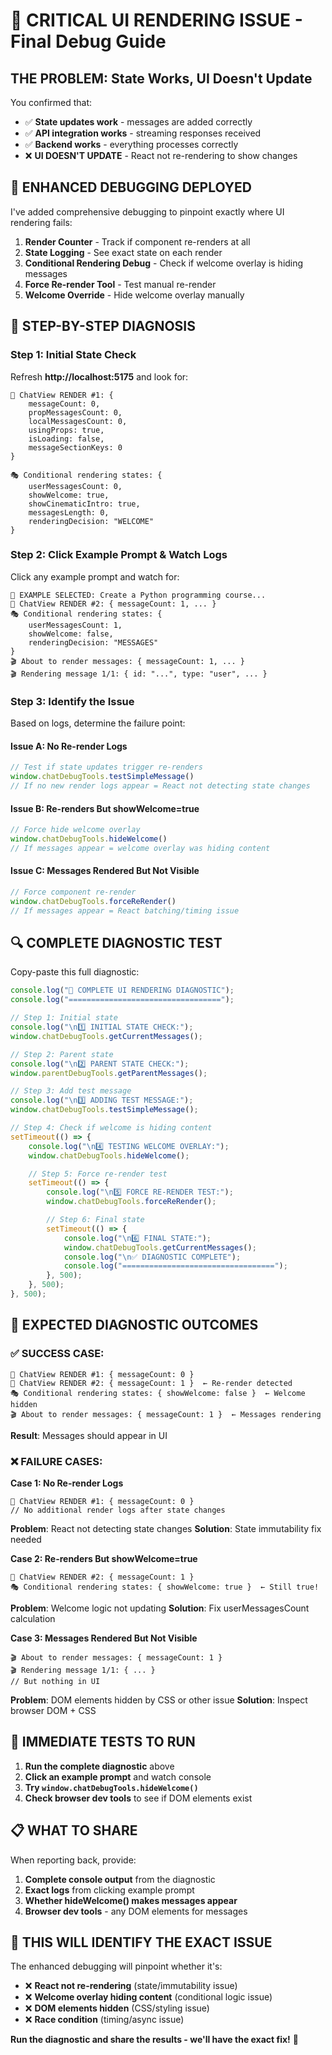 # 🚨 CRITICAL UI RENDERING ISSUE - Final Debug Guide

## **THE PROBLEM**: State Works, UI Doesn't Update

You confirmed that:
- ✅ **State updates work** - messages are added correctly
- ✅ **API integration works** - streaming responses received
- ✅ **Backend works** - everything processes correctly
- ❌ **UI DOESN'T UPDATE** - React not re-rendering to show changes

## 🔧 **ENHANCED DEBUGGING DEPLOYED**

I've added comprehensive debugging to pinpoint exactly where UI rendering fails:

1. **Render Counter** - Track if component re-renders at all
2. **State Logging** - See exact state on each render
3. **Conditional Rendering Debug** - Check if welcome overlay is hiding messages
4. **Force Re-render Tool** - Test manual re-render
5. **Welcome Override** - Hide welcome overlay manually

## 🧪 **STEP-BY-STEP DIAGNOSIS**

### **Step 1: Initial State Check**
Refresh **http://localhost:5175** and look for:

```
🔄 ChatView RENDER #1: {
    messageCount: 0,
    propMessagesCount: 0,
    localMessagesCount: 0,
    usingProps: true,
    isLoading: false,
    messageSectionKeys: 0
}

🎭 Conditional rendering states: {
    userMessagesCount: 0,
    showWelcome: true,
    showCinematicIntro: true,
    messagesLength: 0,
    renderingDecision: "WELCOME"
}
```

### **Step 2: Click Example Prompt & Watch Logs**

Click any example prompt and watch for:

```
🎯 EXAMPLE SELECTED: Create a Python programming course...
🔄 ChatView RENDER #2: { messageCount: 1, ... }
🎭 Conditional rendering states: {
    userMessagesCount: 1,
    showWelcome: false,
    renderingDecision: "MESSAGES"
}
🎬 About to render messages: { messageCount: 1, ... }
🎬 Rendering message 1/1: { id: "...", type: "user", ... }
```

### **Step 3: Identify the Issue**

Based on logs, determine the failure point:

#### **Issue A: No Re-render Logs**
```javascript
// Test if state updates trigger re-renders
window.chatDebugTools.testSimpleMessage()
// If no new render logs appear = React not detecting state changes
```

#### **Issue B: Re-renders But showWelcome=true**
```javascript
// Force hide welcome overlay
window.chatDebugTools.hideWelcome()
// If messages appear = welcome overlay was hiding content
```

#### **Issue C: Messages Rendered But Not Visible**
```javascript
// Force component re-render
window.chatDebugTools.forceReRender()
// If messages appear = React batching/timing issue
```

## 🔍 **COMPLETE DIAGNOSTIC TEST**

Copy-paste this full diagnostic:

```javascript
console.log("🚨 COMPLETE UI RENDERING DIAGNOSTIC");
console.log("==================================");

// Step 1: Initial state
console.log("\n1️⃣ INITIAL STATE CHECK:");
window.chatDebugTools.getCurrentMessages();

// Step 2: Parent state
console.log("\n2️⃣ PARENT STATE CHECK:");
window.parentDebugTools.getParentMessages();

// Step 3: Add test message
console.log("\n3️⃣ ADDING TEST MESSAGE:");
window.chatDebugTools.testSimpleMessage();

// Step 4: Check if welcome is hiding content
setTimeout(() => {
    console.log("\n4️⃣ TESTING WELCOME OVERLAY:");
    window.chatDebugTools.hideWelcome();

    // Step 5: Force re-render test
    setTimeout(() => {
        console.log("\n5️⃣ FORCE RE-RENDER TEST:");
        window.chatDebugTools.forceReRender();

        // Step 6: Final state
        setTimeout(() => {
            console.log("\n6️⃣ FINAL STATE:");
            window.chatDebugTools.getCurrentMessages();
            console.log("\n✅ DIAGNOSTIC COMPLETE");
            console.log("==================================");
        }, 500);
    }, 500);
}, 500);
```

## 🎯 **EXPECTED DIAGNOSTIC OUTCOMES**

### **✅ SUCCESS CASE**:
```
🔄 ChatView RENDER #1: { messageCount: 0 }
🔄 ChatView RENDER #2: { messageCount: 1 }  ← Re-render detected
🎭 Conditional rendering states: { showWelcome: false }  ← Welcome hidden
🎬 About to render messages: { messageCount: 1 }  ← Messages rendering
```
**Result**: Messages should appear in UI

### **❌ FAILURE CASES**:

**Case 1: No Re-render Logs**
```
🔄 ChatView RENDER #1: { messageCount: 0 }
// No additional render logs after state changes
```
**Problem**: React not detecting state changes
**Solution**: State immutability fix needed

**Case 2: Re-renders But showWelcome=true**
```
🔄 ChatView RENDER #2: { messageCount: 1 }
🎭 Conditional rendering states: { showWelcome: true }  ← Still true!
```
**Problem**: Welcome logic not updating
**Solution**: Fix userMessagesCount calculation

**Case 3: Messages Rendered But Not Visible**
```
🎬 About to render messages: { messageCount: 1 }
🎬 Rendering message 1/1: { ... }
// But nothing in UI
```
**Problem**: DOM elements hidden by CSS or other issue
**Solution**: Inspect browser DOM + CSS

## 🚨 **IMMEDIATE TESTS TO RUN**

1. **Run the complete diagnostic** above
2. **Click an example prompt** and watch console
3. **Try `window.chatDebugTools.hideWelcome()`**
4. **Check browser dev tools** to see if DOM elements exist

## 📋 **WHAT TO SHARE**

When reporting back, provide:
1. **Complete console output** from the diagnostic
2. **Exact logs** from clicking example prompt
3. **Whether hideWelcome() makes messages appear**
4. **Browser dev tools** - any DOM elements for messages

## 🎯 **THIS WILL IDENTIFY THE EXACT ISSUE**

The enhanced debugging will pinpoint whether it's:
- ❌ **React not re-rendering** (state/immutability issue)
- ❌ **Welcome overlay hiding content** (conditional logic issue)
- ❌ **DOM elements hidden** (CSS/styling issue)
- ❌ **Race condition** (timing/async issue)

**Run the diagnostic and share the results - we'll have the exact fix!** 🎯
